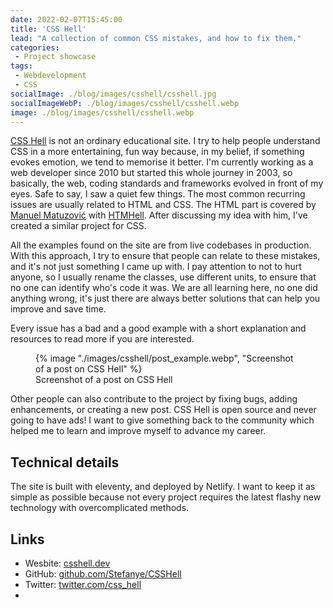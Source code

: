 ```yaml
---
date: 2022-02-07T15:45:00
title: 'CSS Hell'
lead: "A collection of common CSS mistakes, and how to fix them."
categories:
 - Project showcase
tags:
 - Webdevelopment
 - CSS
socialImage: ./blog/images/csshell/csshell.jpg
socialImageWebP: ./blog/images/csshell/csshell.webp
image: ./blog/images/csshell/csshell.webp
---
```


[CSS Hell](https://csshell.dev/) is not an ordinary educational site. I try to help people understand CSS in a more entertaining, fun way because, in my belief, if something evokes emotion, we tend to memorise it better.
I'm currently working as a web developer since 2010 but started this whole journey in 2003, so basically, the web, coding standards and frameworks evolved in front of my eyes. Safe to say, I saw a quiet few things.
The most common recurring issues are usually related to HTML and CSS. The HTML part is covered by [Manuel Matuzović](https://twitter.com/mmatuzo) with [HTMHell](https://www.htmhell.dev/). After discussing my idea with him, I've created a similar project for CSS.

All the examples found on the site are from live codebases in production. With this approach, I try to ensure that people can relate to these mistakes, and it's not just something I came up with.
I pay attention to not to hurt anyone, so I usually rename the classes, use different units, to ensure that no one can identify who's code it was. We are all learning here, no one did anything wrong, it's just there are always better solutions that can help you improve and save time.

Every issue has a bad and a good example with a short explanation and resources to read more if you are interested.
<figure>
    <picture>
        {% image "./images/csshell/post_example.webp", "Screenshot of a post on CSS Hell" %}
    </picture>
    <figcaption>Screenshot of a post on CSS Hell</figcaption>
</figure> 

Other people can also contribute to the project by fixing bugs, adding enhancements, or creating a new post. CSS Hell is open source and never going to have ads! I want to give something back to the community which helped me to learn and improve myself to advance my career.

## Technical details
The site is built with eleventy, and deployed by Netlify. I want to keep it as simple as possible because not every project requires the latest flashy new technology with overcomplicated methods. 

## Links
- Wesbite: [csshell.dev](https://csshell.dev/)
- GitHub: [github.com/Stefanye/CSSHell](https://github.com/Stefanye/CSSHell)
- Twitter: [twitter.com/css_hell](https://twitter.com/css_hell)
- 